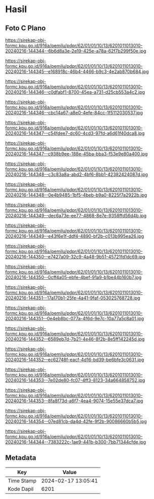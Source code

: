 # Hasil

## Foto C Plano

https://sirekap-obj-formc.kpu.go.id/916a/pemilu/pdpr/62/01/01/10/13/6201011013010-20240216-144344--6b6d8a3e-2e19-425e-a78a-62f7b299f50e.jpg

https://sirekap-obj-formc.kpu.go.id/916a/pemilu/pdpr/62/01/01/10/13/6201011013010-20240216-144345--e168918c-46b4-4466-b9c3-4e2ab870b684.jpg

https://sirekap-obj-formc.kpu.go.id/916a/pemilu/pdpr/62/01/01/10/13/6201011013010-20240216-144346--c0dfabf1-8700-45ea-a731-d25cb553a4c2.jpg

https://sirekap-obj-formc.kpu.go.id/916a/pemilu/pdpr/62/01/01/10/13/6201011013010-20240216-144346--cbc14a67-a8e0-4efe-84cc-1f5112030537.jpg

https://sirekap-obj-formc.kpu.go.id/916a/pemilu/pdpr/62/01/01/10/13/6201011013010-20240216-144347--c54fdee7-dc60-4cd3-97fd-a6d61f40dca8.jpg

https://sirekap-obj-formc.kpu.go.id/916a/pemilu/pdpr/62/01/01/10/13/6201011013010-20240216-144347--c938b9ee-188e-45ba-bba3-f53e9e80a400.jpg

https://sirekap-obj-formc.kpu.go.id/916a/pemilu/pdpr/62/01/01/10/13/6201011013010-20240216-144348--c3c83a8a-abd2-4bf6-8bb1-42382424087d.jpg

https://sirekap-obj-formc.kpu.go.id/916a/pemilu/pdpr/62/01/01/10/13/6201011013010-20240216-144348--0e4b9485-1bf5-4beb-b9a0-8225f7a2922b.jpg

https://sirekap-obj-formc.kpu.go.id/916a/pemilu/pdpr/62/01/01/10/13/6201011013010-20240216-144349--dec6a73e-ee77-4868-8e7e-9358ffd56d4b.jpg

https://sirekap-obj-formc.kpu.go.id/916a/pemilu/pdpr/62/01/01/10/13/6201011013010-20240216-144349--e43f6e1f-ddf4-4890-bf2b-c013b995ea26.jpg

https://sirekap-obj-formc.kpu.go.id/916a/pemilu/pdpr/62/01/01/10/13/6201011013010-20240216-144350--e7427a09-32c9-4a48-9b51-45721fd1dc69.jpg

https://sirekap-obj-formc.kpu.go.id/916a/pemilu/pdpr/62/01/01/10/13/6201011013010-20240216-144350--0cff4a05-ebfe-4bef-91a9-b1be44b160b7.jpg

https://sirekap-obj-formc.kpu.go.id/916a/pemilu/pdpr/62/01/01/10/13/6201011013010-20240216-144351--17a170b1-25fe-4a41-9faf-053025768728.jpg

https://sirekap-obj-formc.kpu.go.id/916a/pemilu/pdpr/62/01/01/10/13/6201011013010-20240216-144351--0e4eb8bc-077a-4f6d-9e7c-10a77a5c8a01.jpg

https://sirekap-obj-formc.kpu.go.id/916a/pemilu/pdpr/62/01/01/10/13/6201011013010-20240216-144352--6589eb7d-7b21-4e46-8f2b-8e5ff142245d.jpg

https://sirekap-obj-formc.kpu.go.id/916a/pemilu/pdpr/62/01/01/10/13/6201011013010-20240216-144352--ec62748f-eacf-4d16-bd39-be6bfe3c0631.jpg

https://sirekap-obj-formc.kpu.go.id/916a/pemilu/pdpr/62/01/01/10/13/6201011013010-20240216-144353--7e02de80-fc07-4ff3-8123-34a664858752.jpg

https://sirekap-obj-formc.kpu.go.id/916a/pemilu/pdpr/62/01/01/10/13/6201011013010-20240216-144353--8fa8f73d-a6f7-4ea4-9074-15e55e37dca7.jpg

https://sirekap-obj-formc.kpu.go.id/916a/pemilu/pdpr/62/01/01/10/13/6201011013010-20240216-144354--07ed81cb-da4d-42fe-9f2b-90086660b5b5.jpg

https://sirekap-obj-formc.kpu.go.id/916a/pemilu/pdpr/62/01/01/10/13/6201011013010-20240216-144344--7383222c-1ae9-441b-b300-7bb71344cfde.jpg


## Metadata

| Key        | Value               |
| ---------- | ------------------- |
| Time Stamp | 2024-02-17 13:05:41 |
| Kode Dapil | 6201                |



